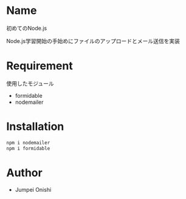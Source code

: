 # Name

初めてのNode.js

Node.js学習開始の手始めにファイルのアップロードとメール送信を実装

# Requirement

使用したモジュール

* formidable
* nodemailer

# Installation

```bash
npm i nodemailer
npm i formidable
```

# Author

* Jumpei Onishi


